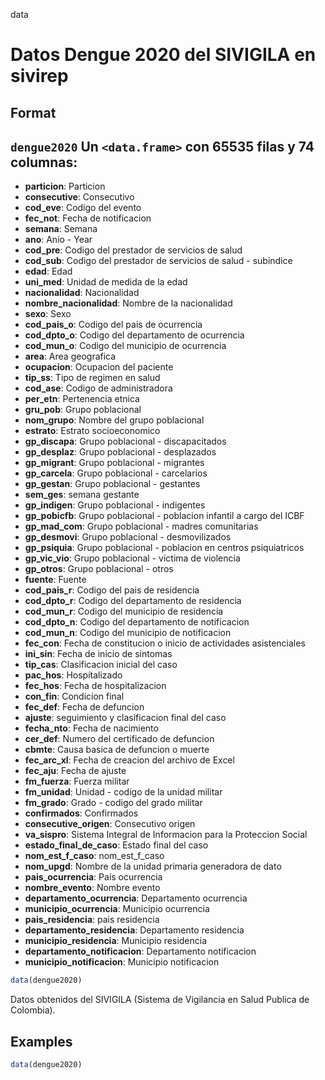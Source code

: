 data

# Datos Dengue 2020 del SIVIGILA en sivirep

## Format

## `dengue2020` Un `<data.frame>` con 65535 filas y 74 columnas:

- **particion**: Particion
- **consecutive**: Consecutivo
- **cod_eve**: Codigo del evento
- **fec_not**: Fecha de notificacion
- **semana**: Semana
- **ano**: Anio - Year
- **cod_pre**: Codigo del prestador de servicios de salud
- **cod_sub**: Codigo del prestador de servicios de salud - subindice
- **edad**: Edad
- **uni_med**: Unidad de medida de la edad
- **nacionalidad**: Nacionalidad
- **nombre_nacionalidad**: Nombre de la nacionalidad
- **sexo**: Sexo
- **cod_pais_o**: Codigo del pais de ocurrencia
- **cod_dpto_o**: Codigo del departamento de ocurrencia
- **cod_mun_o**: Codigo del municipio de ocurrencia
- **area**: Area geografica
- **ocupacion**: Ocupacion del paciente
- **tip_ss**: Tipo de regimen en salud
- **cod_ase**: Codigo de administradora
- **per_etn**: Pertenencia etnica
- **gru_pob**: Grupo poblacional
- **nom_grupo**: Nombre del grupo poblacional
- **estrato**: Estrato socioeconomico
- **gp_discapa**: Grupo poblacional - discapacitados
- **gp_desplaz**: Grupo poblacional - desplazados
- **gp_migrant**: Grupo poblacional - migrantes
- **gp_carcela**: Grupo poblacional - carcelarios
- **gp_gestan**: Grupo poblacional - gestantes
- **sem_ges**: semana gestante
- **gp_indigen**: Grupo poblacional - indigentes
- **gp_pobicfb**: Grupo poblacional - poblacion infantil a cargo del ICBF
- **gp_mad_com**: Grupo poblacional - madres comunitarias
- **gp_desmovi**: Grupo poblacional - desmovilizados
- **gp_psiquia**: Grupo poblacional - poblacion en centros psiquiatricos
- **gp_vic_vio**: Grupo poblacional - victima de violencia
- **gp_otros**: Grupo poblacional - otros
- **fuente**: Fuente
- **cod_pais_r**: Codigo del pais de residencia
- **cod_dpto_r**: Codigo del departamento de residencia
- **cod_mun_r**: Codigo del municipio de residencia
- **cod_dpto_n**: Codigo del departamento de notificacion
- **cod_mun_n**: Codigo del municipio de notificacion
- **fec_con**: Fecha de constitucion o inicio de actividades asistenciales
- **ini_sin**: Fecha de inicio de sintomas
- **tip_cas**: Clasificacion inicial del caso
- **pac_hos**: Hospitalizado
- **fec_hos**: Fecha de hospitalizacion
- **con_fin**: Condicion final
- **fec_def**: Fecha de defuncion
- **ajuste**: seguimiento y clasificacion final del caso
- **fecha_nto**: Fecha de nacimiento
- **cer_def**: Numero del certificado de defuncion
- **cbmte**: Causa basica de defuncion o muerte
- **fec_arc_xl**: Fecha de creacion del archivo de Excel
- **fec_aju**: Fecha de ajuste
- **fm_fuerza**: Fuerza militar
- **fm_unidad**: Unidad - codigo de la unidad militar
- **fm_grado**: Grado - codigo del grado militar
- **confirmados**: Confirmados
- **consecutive_origen**: Consecutivo origen
- **va_sispro**: Sistema Integral de Informacion para la Proteccion Social
- **estado_final_de_caso**: Estado final del caso
- **nom_est_f_caso**: nom_est_f_caso
- **nom_upgd**: Nombre de la unidad primaria generadora de dato
- **pais_ocurrencia**: Pais ocurrencia
- **nombre_evento**: Nombre evento
- **departamento_ocurrencia**: Departamento ocurrencia
- **municipio_ocurrencia**: Municipio ocurrencia
- **pais_residencia**: pais residencia
- **departamento_residencia**: Departamento residencia
- **municipio_residencia**: Municipio residencia
- **departamento_notificacion**: Departamento notificacion
- **municipio_notificacion**: Municipio notificacion

```r
data(dengue2020)
```

Datos obtenidos del SIVIGILA (Sistema de Vigilancia en Salud Publica de Colombia).

## Examples

```r
data(dengue2020)
```

